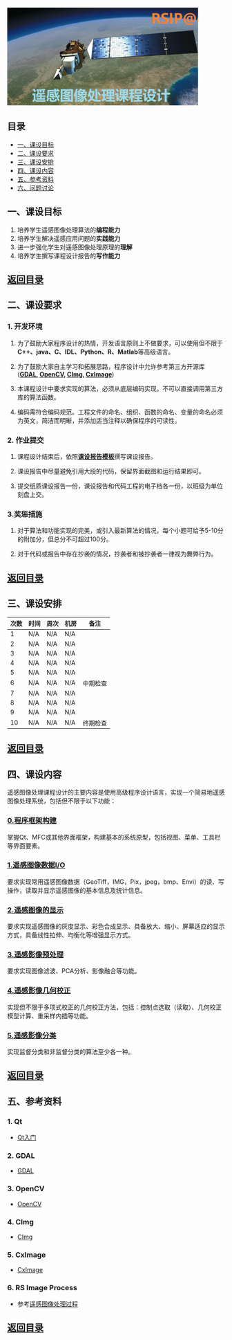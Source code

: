 ![face](./pictures/face.png)

## 目录
- [一、课设目标](#一课设目标) 
- [二、课设要求](#二课设要求)
- [三、课设安排](#三课设安排)
- [四、课设内容](#四课设内容)
- [五、参考资料](#五参考资料)
- [六、问题讨论](https://github.com/Wanghp119/RSIP/issues)

## 一、课设目标
1. 培养学生遥感图像处理算法的**编程能力**
2. 培养学生解决遥感应用问题的**实践能力**
3. 进一步强化学生对遥感图像处理原理的**理解**
4. 培养学生撰写课程设计报告的**写作能力**

[**返回目录**](#目录)
---

## 二、课设要求
### 1. 开发环境
1. 为了鼓励大家程序设计的热情，开发语言原则上不做要求，可以使用但不限于**C++、java、C、IDL、Python、R、Matlab**等高级语言。

2. 为了鼓励大家自主学习和拓展思路，程序设计中允许参考第三方开源库(**[GDAL](www.gdal.org), [OpenCV](http://opencv.org/), [CImg](www.cimg.eu), [CxImage](https://www.codeproject.com/Articles/1300/CxImage)**)

3. 本课程设计中要求实现的算法，必须从底层编码实现，不可以直接调用第三方库的算法函数。

4. 编码需符合编码规范。工程文件的命名、组织、函数的命名、变量的命名必须为英文，简洁而明晰，并添加适当注释以确保程序的可读性。

### 2. 作业提交
1. 课程设计结束后，依照[**课设报告模板**](./contents/%E8%AF%BE%E8%AE%BE%E6%8A%A5%E5%91%8A.docx)撰写课设报告。

2. 课设报告中尽量避免引用大段的代码，保留界面截图和运行结果即可。

3. 提交纸质课设报告一份，课设报告和代码工程的电子档各一份，以班级为单位刻盘上交。

### 3.奖惩措施
1. 对于算法和功能实现的完美，或引入最新算法的情况，每个小题可给予5-10分的附加分，但总分不可超过100分。

2. 对于代码或报告中存在抄袭的情况，抄袭者和被抄袭者一律视为舞弊行为。

[**返回目录**](#目录)
---

## 三、课设安排
|次数|时间|周次|机房|备注|
|---|---|---|---|---|
|1|N/A|N/A|N/A| |
|2|N/A|N/A|N/A| |
|3|N/A|N/A|N/A| |
|4|N/A|N/A|N/A| |
|5|N/A|N/A|N/A| |
|6|N/A|N/A|N/A|中期检查|
|7|N/A|N/A|N/A| |
|8|N/A|N/A|N/A| |
|9|N/A|N/A|N/A| |
|10|N/A|N/A|N/A|终期检查|

[**返回目录**](#目录)
---

## 四、课设内容
遥感图像处理课程设计的主要内容是使用高级程序设计语言，实现一个简易地遥感图像处理系统，包括但不限于以下功能：

### [0.程序框架构建](./contents/D1_RSIP_Frame.md)
掌握Qt、MFC或其他界面框架，构建基本的系统原型，包括视图、菜单、工具栏等界面要素。

### [1.遥感图像数据I/O](./contents/D2_RasterIO.md)
要求实现常用遥感图像数据（GeoTiff，IMG，Pix，jpeg，bmp、Envi）的读、写操作，读取并显示遥感图像的基本信息及统计信息。

### [2.遥感图像的显示](./contents/D3_ImageDisplay.md)
要求实现遥感图像的灰度显示、彩色合成显示、具备放大、缩小、屏幕适应的显示方式，具备线性拉伸、均衡化等增强显示方式。

### [3.遥感影像预处理](./contents/D4_Preprocess.md)
要求实现图像滤波、PCA分析、影像融合等功能。

### [4.遥感影像几何校正](./contents/D5_Geocorrection.md)
实现但不限于多项式校正的几何校正方法，包括：控制点选取（读取）、几何校正模型计算、重采样内插等功能。

### [5.遥感影像分类](D6_Classification.md)
实现监督分类和非监督分类的算法至少各一种。

[**返回目录**](#目录)
---

## 五、参考资料
### 1. Qt
- [Qt入门](https://blog.csdn.net/Louis_815/article/details/54286544)

### 2. GDAL
- [GDAL](www.gdal.org)

### 3. OpenCV
- [OpenCV](www.opencv.org)

### 4. CImg
- [CImg](www.cimg.eu)

### 5. CxImage
- [CxImage](https://www.codeproject.com/Articles/1300/CxImage)

### 6. RS Image Process
- 参考[遥感图像处理过程](https://blog.csdn.net/liminlu0314/article/details/8757262)

[**返回目录**](#目录)
---
